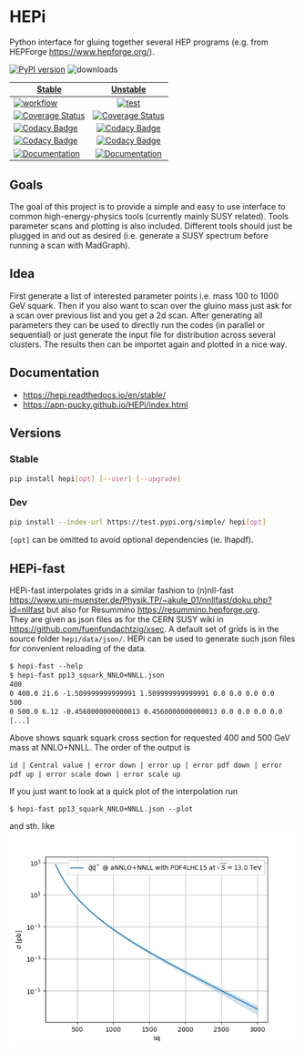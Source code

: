 # HEPi

Python interface for gluing together several HEP programs (e.g. from HEPForge <https://www.hepforge.org/>).

[![PyPI version][pypi image]][pypi link] ![downloads](https://img.shields.io/pypi/dm/hepi.svg) 

| [Stable][doc stable]        | [Unstable][doc test]           |
| ------------- |:-------------:|
| [![workflow][a s image]][a s link]      | [![test][a t image]][a t link]     |
| [![Coverage Status][c s i]][c s l] | [![Coverage Status][c t i]][c t l] |
| [![Codacy Badge][cc s c i]][cc s c l]      |[![Codacy Badge][cc c i]][cc c l] | 
| [![Codacy Badge][cc s q i]][cc s q l]      |[![Codacy Badge][cc q i]][cc q l] | 
| [![Documentation][rtd s i]][rtd s l] | [![Documentation][rtd t i]][rtd t l]  | 


## Goals

The goal of this project is to provide a simple and easy to use interface to common high-energy-physics tools (currently mainly SUSY related).
Tools parameter scans and plotting is also included.
Different tools should just be plugged in and out as desired (i.e. generate a SUSY spectrum before running a scan with MadGraph).

## Idea

First generate a list of interested parameter points i.e. mass 100 to 1000 GeV squark.
Then if you also want to scan over the gluino mass just ask for a scan over previous list and you get a 2d scan.
After generating all parameters they can be used to directly run the codes (in parallel or sequential) or just generate the input file for distribution across several clusters.
The results then can be importet again and plotted in a nice way.

## Documentation

-   <https://hepi.readthedocs.io/en/stable/>
-   <https://apn-pucky.github.io/HEPi/index.html>

## Versions

### Stable

```sh
pip install hepi[opt] [--user] [--upgrade]
```

### Dev

```sh
pip install --index-url https://test.pypi.org/simple/ hepi[opt]
```

`[opt]` can be omitted to avoid optional dependencies (ie. lhapdf).


## HEPi-fast
HEPi-fast interpolates grids in a similar fashion to (n)nll-fast <https://www.uni-muenster.de/Physik.TP/~akule_01/nnllfast/doku.php?id=nllfast> but also for Resummino <https://resummino.hepforge.org>.  
They are given as json files as for the CERN SUSY wiki in <https://github.com/fuenfundachtzig/xsec>.
A default set of grids is in the source folder `hepi/data/json/`.
HEPi can be used to generate such json files for convenient reloading of the data.

```
$ hepi-fast --help
$ hepi-fast pp13_squark_NNLO+NNLL.json
400
0 400.0 21.6 -1.509999999999991 1.509999999999991 0.0 0.0 0.0 0.0
500
0 500.0 6.12 -0.4560000000000013 0.4560000000000013 0.0 0.0 0.0 0.0
[...]
```

Above shows squark squark cross section for requested 400 and 500 GeV mass at NNLO+NNLL.
The order of the output is 
```
id | Central value | error down | error up | error pdf down | error pdf up | error scale down | error scale up
```
If you just want to look at a quick plot of the interpolation run
```
$ hepi-fast pp13_squark_NNLO+NNLL.json --plot
```
and sth. like 
![plot](./img/out.png)


[doc stable]: https://apn-pucky.github.io/HEPi/index.html
[doc test]: https://apn-pucky.github.io/HEPi/test/index.html

[pypi image]: https://badge.fury.io/py/hepi.svg
[pypi link]: https://pypi.org/project/hepi/

[a s image]: https://github.com/APN-Pucky/HEPi/actions/workflows/stable.yml/badge.svg
[a s link]: https://github.com/APN-Pucky/HEPi/actions/workflows/stable.yml
[a t link]: https://github.com/APN-Pucky/HEPi/actions/workflows/unstable.yml
[a t image]: https://github.com/APN-Pucky/HEPi/actions/workflows/unstable.yml/badge.svg

[cc s q i]: https://app.codacy.com/project/badge/Grade/ef07b792a0f84f2eb1d7ebe07ae9e639?branch=stable
[cc s q l]: https://www.codacy.com/gh/APN-Pucky/HEPi/dashboard?utm_source=github.com&amp;utm_medium=referral&amp;utm_content=APN-Pucky/HEPi&amp;utm_campaign=Badge_Grade?branch=stable
[cc s c i]: https://app.codacy.com/project/badge/Coverage/ef07b792a0f84f2eb1d7ebe07ae9e639?branch=stable
[cc s c l]: https://www.codacy.com/gh/APN-Pucky/HEPi/dashboard?utm_source=github.com&utm_medium=referral&utm_content=APN-Pucky/HEPi&utm_campaign=Badge_Coverage?branch=stable

[cc q i]: https://app.codacy.com/project/badge/Grade/ef07b792a0f84f2eb1d7ebe07ae9e639
[cc q l]: https://www.codacy.com/gh/APN-Pucky/HEPi/dashboard?utm_source=github.com&amp;utm_medium=referral&amp;utm_content=APN-Pucky/HEPi&amp;utm_campaign=Badge_Grade
[cc c i]: https://app.codacy.com/project/badge/Coverage/ef07b792a0f84f2eb1d7ebe07ae9e639
[cc c l]: https://www.codacy.com/gh/APN-Pucky/HEPi/dashboard?utm_source=github.com&utm_medium=referral&utm_content=APN-Pucky/HEPi&utm_campaign=Badge_Coverage

[c s i]: https://coveralls.io/repos/github/APN-Pucky/HEPi/badge.svg?branch=stable
[c s l]: https://coveralls.io/github/APN-Pucky/HEPi?branch=stable
[c t l]: https://coveralls.io/github/APN-Pucky/HEPi?branch=master
[c t i]: https://coveralls.io/repos/github/APN-Pucky/HEPi/badge.svg?branch=master

[rtd s i]: https://readthedocs.org/projects/hepi/badge/?version=stable
[rtd s l]: https://hepi.readthedocs.io/en/stable/?badge=stable
[rtd t i]: https://readthedocs.org/projects/hepi/badge/?version=latest
[rtd t l]: https://hepi.readthedocs.io/en/latest/?badge=latest
